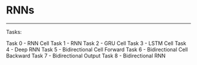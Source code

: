 # RNNs

---

Tasks:

Task 0 - RNN Cell
Task 1 - RNN
Task 2 - GRU Cell
Task 3 - LSTM Cell
Task 4 - Deep RNN
Task 5 - Bidirectional Cell Forward
Task 6 - Bidirectional Cell Backward
Task 7 - Bidirectional Output
Task 8 - Bidirectional RNN
